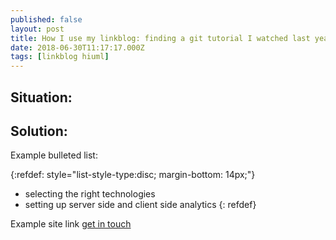 ```yaml
---
published: false
layout: post
title: How I use my linkblog: finding a git tutorial I watched last year
date: 2018-06-30T11:17:17.000Z
tags: [linkblog hiuml] 
---
```


## Situation:

## Solution:

Example bulleted list:

{:refdef: style="list-style-type:disc; margin-bottom: 14px;"}
- selecting the right technologies
- setting up server side and client side analytics
{: refdef}

Example site link [get in touch]({{site.baseurl}}/about/)

